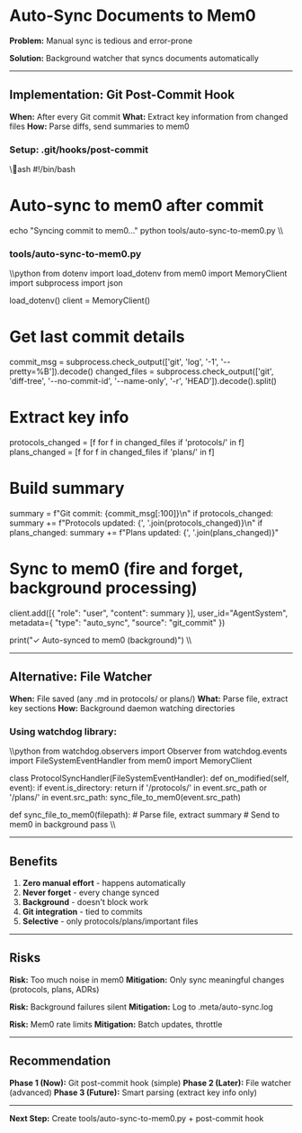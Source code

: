 ﻿# Auto-Sync Documents to Mem0

**Problem:** Manual sync is tedious and error-prone

**Solution:** Background watcher that syncs documents automatically

---

## Implementation: Git Post-Commit Hook

**When:** After every Git commit
**What:** Extract key information from changed files
**How:** Parse diffs, send summaries to mem0

### Setup: .git/hooks/post-commit

\\\ash
#!/bin/bash
# Auto-sync to mem0 after commit

echo "Syncing commit to mem0..."
python tools/auto-sync-to-mem0.py
\\\

### tools/auto-sync-to-mem0.py

\\\python
from dotenv import load_dotenv
from mem0 import MemoryClient
import subprocess
import json

load_dotenv()
client = MemoryClient()

# Get last commit details
commit_msg = subprocess.check_output(['git', 'log', '-1', '--pretty=%B']).decode()
changed_files = subprocess.check_output(['git', 'diff-tree', '--no-commit-id', '--name-only', '-r', 'HEAD']).decode().split()

# Extract key info
protocols_changed = [f for f in changed_files if 'protocols/' in f]
plans_changed = [f for f in changed_files if 'plans/' in f]

# Build summary
summary = f"Git commit: {commit_msg[:100]}\\n"
if protocols_changed:
    summary += f"Protocols updated: {', '.join(protocols_changed)}\\n"
if plans_changed:
    summary += f"Plans updated: {', '.join(plans_changed)}"

# Sync to mem0 (fire and forget, background processing)
client.add([{
    "role": "user",
    "content": summary
}], user_id="AgentSystem", metadata={
    "type": "auto_sync",
    "source": "git_commit"
})

print("✓ Auto-synced to mem0 (background)")
\\\

---

## Alternative: File Watcher

**When:** File saved (any .md in protocols/ or plans/)
**What:** Parse file, extract key sections
**How:** Background daemon watching directories

### Using watchdog library:

\\\python
from watchdog.observers import Observer
from watchdog.events import FileSystemEventHandler
from mem0 import MemoryClient

class ProtocolSyncHandler(FileSystemEventHandler):
    def on_modified(self, event):
        if event.is_directory:
            return
        if '/protocols/' in event.src_path or '/plans/' in event.src_path:
            sync_file_to_mem0(event.src_path)

def sync_file_to_mem0(filepath):
    # Parse file, extract summary
    # Send to mem0 in background
    pass
\\\

---

## Benefits

1. **Zero manual effort** - happens automatically
2. **Never forget** - every change synced
3. **Background** - doesn't block work
4. **Git integration** - tied to commits
5. **Selective** - only protocols/plans/important files

---

## Risks

**Risk:** Too much noise in mem0
**Mitigation:** Only sync meaningful changes (protocols, plans, ADRs)

**Risk:** Background failures silent
**Mitigation:** Log to .meta/auto-sync.log

**Risk:** Mem0 rate limits
**Mitigation:** Batch updates, throttle

---

## Recommendation

**Phase 1 (Now):** Git post-commit hook (simple)
**Phase 2 (Later):** File watcher (advanced)
**Phase 3 (Future):** Smart parsing (extract key info only)

---

**Next Step:** Create tools/auto-sync-to-mem0.py + post-commit hook
